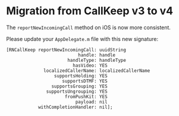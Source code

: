# Migration from CallKeep v3 to v4

The `reportNewIncomingCall` method on iOS is now more consistent.

Please update your `AppDelegate.m` file with this new signature:

```objc
[RNCallKeep reportNewIncomingCall: uuidString
                           handle: handle
                       handleType: handleType
                         hasVideo: YES
              localizedCallerName: localizedCallerName
                  supportsHolding: YES
                     supportsDTMF: YES
                 supportsGrouping: YES
               supportsUngrouping: YES
                      fromPushKit: YES
                          payload: nil
            withCompletionHandler: nil];
```
